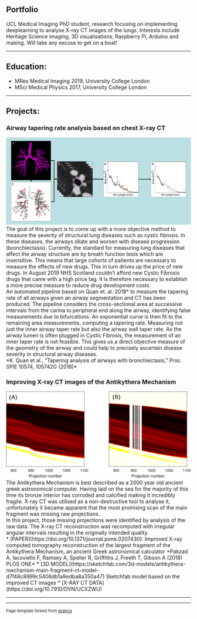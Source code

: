 ## Portfolio
UCL Medical Imaging PhD student, research focusing on implementing deeplearning to analyse X-ray CT images of the lungs.
Interests include Heritage Science imaging, 3D visualisations, Raspberry Pi, Arduino and making.
Will take any excuse to get on a boat!

---

## Education:
* MRes Medical Imaging 2019, University College London
* MSci Medical Physics 2017, University College London

---
## Projects:

### Airway tapering rate analysis based on chest X-ray CT
<img src="images/taper_rate_pipeline.png?raw=true"/>
<br>
The goal of this project is to come up with a more objective method to measure the severity of structural lung diseases such as cystic fibrosis. In these diseases, the airways dilate and worsen with disease progression (bronchiectasis). Currently, the standard for measuring lung diseases that affect the airway structure are by breath function tests which are insensitive. This means that large cohorts of patients are necessary to measure the effects of new drugs. This in turn drives up the price of new drugs. In August 2019 NHS Scotland couldn’t afford new Cystic Fibrosis drugs that came with a high price tag. It is therefore necessary to establish a more precise measure to reduce drug development costs.
<br>
An automated pipeline based on Quan et. al. 2018* to measure the tapering rate of all airways given an airway segmentation and CT has been produced. The pipeline considers the cross-sectional area at successive intervals from the carina to peripheral end along the airway, identifying false measurements due to bifurcations. An exponential curve is then fit to the remaining area measurements, computing a tapering rate. Measuring not just the inner airway taper rate but also the airway wall taper rate. As the airway lumen is often plugged in Cystic Fibrosis, the measurement of an inner taper rate is not feasible. This gives us a direct objective measure of the geometry of the airway and could help to precisely ascertain disease severity in structural airway diseases.
<br>
*K. Quan et al., “Tapering analysis of airways with bronchiectasis,” Proc. SPIE 10574, 105742G (2018)*


### Improving X-ray CT images of the Antikythera Mechanism
<img src="images/akm_sino.png?raw=true"/>
The Antikythera Mechanism is best described as a 2000 year old ancient greek astronomical computer. Having laid on the sea for the majority of this time its bronze interior has corroded and calcified making it incredibly fragile. X-ray CT was utilised as a non-destructive tool to analyse it, unfortunately it became apparent that the most promising scan of the main fragment was missing raw projections.
<br>
In this project, those missing projections were identified by analysis of the raw data. The X-ray CT reconstruction was recomputed with irregular angular intervals resulting in the originally intended quality.
<br>
* [PAPER](https://doi.org/10.1371/journal.pone.0207430): Improved X-ray computed tomography reconstruction of the largest fragment of the Antikythera Mechanism, an ancient Greek astronomical calculator *Pakzad A, Iacoviello F, Ramsey A, Speller R, Griffiths J, Freeth T, Gibson A (2018) PLOS ONE*
* [3D MODEL](https://sketchfab.com/3d-models/antikythera-mechanism-main-fragment-ct-model-d7f48c8999c5406db1a9edba8a350a47) Sketchfab model based on the improved CT images
* [X-RAY CT DATA](https://doi.org/10.7910/DVN/UCXZWU)


---




---
<p style="font-size:11px">Page template forked from <a href="https://github.com/evanca/quick-portfolio">evanca</a></p>
<!-- Remove above link if you don't want to attibute -->
